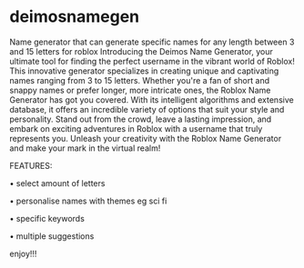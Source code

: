 # deimosnamegen
Name generator that can generate specific names for any length between 3 and 15 letters for roblox
Introducing the Deimos Name Generator, your ultimate tool for finding the perfect username in the vibrant world of Roblox! This innovative generator specializes in creating unique and captivating names ranging from 3 to 15 letters. Whether you're a fan of short and snappy names or prefer longer, more intricate ones, the Roblox Name Generator has got you covered. With its intelligent algorithms and extensive database, it offers an incredible variety of options that suit your style and personality. Stand out from the crowd, leave a lasting impression, and embark on exciting adventures in Roblox with a username that truly represents you. Unleash your creativity with the Roblox Name Generator and make your mark in the virtual realm!

FEATURES:

• select amount of letters 

• personalise names with themes eg sci fi

• specific keywords

• multiple suggestions

enjoy!!!
